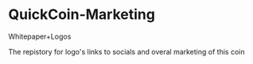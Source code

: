 # QuickCoin-Marketing
Whitepaper+Logos

The repistory for logo's links to socials and overal marketing of this coin
